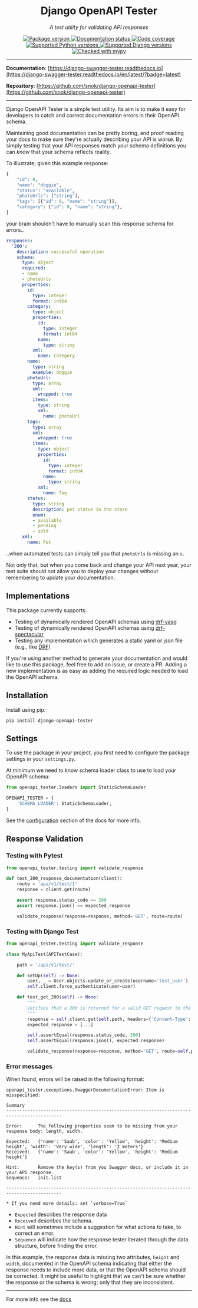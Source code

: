 
<p align="center"><h1 align='center'>Django OpenAPI Tester</h1></p>
<p align="center">
    <em>A test utility for validating API responses</em>
</p>
<p align="center">
    <a href="https://pypi.org/project/django-swagger-tester/">
        <img src="https://img.shields.io/pypi/v/django-swagger-tester.svg" alt="Package version">
    </a>
    <a href="https://django-swagger-tester.readthedocs.io/en/latest/?badge=latest">
        <img src="https://readthedocs.org/projects/django-swagger-tester/badge/?version=latest" alt="Documentation status">
    </a>
    <a href="https://codecov.io/gh/snok/django-openapi-tester">
        <img src="https://codecov.io/gh/snok/django-openapi-tester/branch/master/graph/badge.svg" alt="Code coverage">
    </a>
    <a href="https://pypi.org/project/django-openapi-tester/">
        <img src="https://img.shields.io/badge/python-3.6%2B-blue" alt="Supported Python versions">
    </a>
    <a href="https://pypi.python.org/pypi/django-openapi-tester">
        <img src="https://img.shields.io/badge/django%20versions-2.2%2B-blue" alt="Supported Django versions">
    </a>
    <a href="http://mypy-lang.org/">
        <img src="http://www.mypy-lang.org/static/mypy_badge.svg" alt="Checked with mypy">
    </a>
</p>

--------------

**Documentation**: [https://django-swagger-tester.readthedocs.io](https://django-swagger-tester.readthedocs.io/en/latest/?badge=latest)

**Repository**: [https://github.com/snok/django-openapi-tester](https://github.com/snok/django-openapi-tester)

--------------

Django OpenAPI Tester is a simple test utility. Its aim is to make it easy for
developers to catch and correct documentation errors in their OpenAPI schema.

Maintaining good documentation can be pretty boring, and proof reading your docs
to make sure they're actually describing your API is worse.
By simply testing that your API responses match your schema definitions you can
*know* that your schema reflects reality.

To illustrate; given this example response:

```python
{
    "id": 0,
    "name": "doggie",
    "status": "available",
    "photoUrls": ["string"],
    "tags": [{"id": 0, "name": "string"}],
    "category": {"id": 0, "name": "string"},
}
```

your brain shouldn't have to manually scan this response
schema for errors..

```yaml
responses:
  '200':
    description: successful operation
    schema:
      type: object
      required:
      - name
      - photoUrls
      properties:
        id:
          type: integer
          format: int64
        category:
          type: object
          properties:
            id:
              type: integer
              format: int64
            name:
              type: string
          xml:
            name: Category
        name:
          type: string
          example: doggie
        photoUrl:
          type: array
          xml:
            wrapped: true
          items:
            type: string
            xml:
              name: photoUrl
        tags:
          type: array
          xml:
            wrapped: true
          items:
            type: object
            properties:
              id:
                type: integer
                format: int64
              name:
                type: string
            xml:
              name: Tag
        status:
          type: string
          description: pet status in the store
          enum:
          - available
          - pending
          - sold
      xml:
        name: Pet
```

..when automated tests can simply tell you that ``photoUrls`` is missing an ``s``.

Not only that, but when you come back and change your API next year, your test
suite should not allow you to deploy your changes without remembering to
update your documentation.

## Implementations

This package currently supports:

- Testing of dynamically rendered OpenAPI schemas using [drf-yasg](https://github.com/axnsan12/drf-yasg)
- Testing of dynamically rendered OpenAPI schemas using [drf-spectacular](https://github.com/tfranzel/drf-spectacular)
- Testing any implementation which generates a static yaml or json file (e.g., like [DRF](https://www.django-rest-framework.org/topics/documenting-your-api/#generating-documentation-from-openapi-schemas))

If you're using another method to generate your documentation and would like to use this package, feel free to add an issue, or create a PR. Adding a new implementation is as easy as adding the required logic needed to load the OpenAPI schema.

## Installation

Install using pip:

```shell script
pip install django-openapi-tester
```


## Settings

To use the package in your project, you first need to configure the package
settings in your ``settings.py``.

At minimum we need to know schema loader class to use to load your OpenAPI schema:

```python
from openapi_tester.loaders import StaticSchemaLoader

OPENAPI_TESTER = {
    'SCHEMA_LOADER': StaticSchemaLoader,
}
```

See the [configuration](https://django-swagger-tester.readthedocs.io/en/latest/configuration.html) section of the docs for more info.


## Response Validation


### Testing with Pytest

```python
from openapi_tester.testing import validate_response

def test_200_response_documentation(client):
    route = 'api/v1/test/1'
    response = client.get(route)

    assert response.status_code == 200
    assert response.json() == expected_response

    validate_response(response=response, method='GET', route=route)
```

### Testing with Django Test

```python
from openapi_tester.testing import validate_response

class MyApiTest(APITestCase):

    path = '/api/v1/test/'

    def setUp(self) -> None:
        user, _ = User.objects.update_or_create(username='test_user')
        self.client.force_authenticate(user=user)

    def test_get_200(self) -> None:
        """
        Verifies that a 200 is returned for a valid GET request to the /test/ endpoint.
        """
        response = self.client.get(self.path, headers={'Content-Type': 'application/json'})
        expected_response = [...]

        self.assertEqual(response.status_code, 200)
        self.assertEqual(response.json(), expected_response)

        validate_response(response=response, method='GET', route=self.path)
```

### Error messages

When found, errors will be raised in the following format:

```shell script
openapi_tester.exceptions.SwaggerDocumentationError: Item is misspecified:

Summary
-------------------------------------------------------------------------------------------

Error:      The following properties seem to be missing from your response body: length, width.

Expected:   {'name': 'Saab', 'color': 'Yellow', 'height': 'Medium height', 'width': 'Very wide', 'length': '2 meters'}
Received:   {'name': 'Saab', 'color': 'Yellow', 'height': 'Medium height'}

Hint:       Remove the key(s) from you Swagger docs, or include it in your API response.
Sequence:   init.list

-------------------------------------------------------------------------------------------

* If you need more details: set `verbose=True`
```

- `Expected` describes the response data
- `Received` describes the schema.
- `Hint` will sometimes include a suggestion for what actions to take, to correct an error.
- `Sequence` will indicate how the response tester iterated through the data structure, before finding the error.

In this example, the response data is missing two attributes, ``height`` and ``width``, documented in the OpenAPI schema indicating that either the response needs to include more data, or that the OpenAPI schema should be corrected. It might be useful to highlight that we can't be sure whether the response or the schema is wrong; only that they are inconsistent.

---------

For more info see the [docs](https://django-swagger-tester.readthedocs.io/en/latest/)
